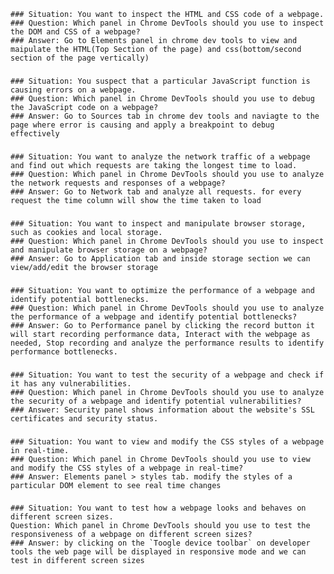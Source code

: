     ### Situation: You want to inspect the HTML and CSS code of a webpage.
    ### Question: Which panel in Chrome DevTools should you use to inspect the DOM and CSS of a webpage?
    ### Answer: Go to Elements panel in chrome dev tools to view and maipulate the HTML(Top Section of the page) and css(bottom/second section of the page vertically)
### 

    ### Situation: You suspect that a particular JavaScript function is causing errors on a webpage.
    ### Question: Which panel in Chrome DevTools should you use to debug the JavaScript code on a webpage?
    ### Answer: Go to Sources tab in chrome dev tools and naviagte to the page where error is causing and apply a breakpoint to debug effectively
###
    ### Situation: You want to analyze the network traffic of a webpage and find out which requests are taking the longest time to load.
    ### Question: Which panel in Chrome DevTools should you use to analyze the network requests and responses of a webpage?
    ### Answer: Go to Network tab and analyze all requests. for every request the time column will show the time taken to load
### 
    ### Situation: You want to inspect and manipulate browser storage, such as cookies and local storage.
    ### Question: Which panel in Chrome DevTools should you use to inspect and manipulate browser storage on a webpage?
    ### Answer: Go to Application tab and inside storage section we can view/add/edit the browser storage
### 
    ### Situation: You want to optimize the performance of a webpage and identify potential bottlenecks.
    ### Question: Which panel in Chrome DevTools should you use to analyze the performance of a webpage and identify potential bottlenecks?
    ### Answer: Go to Performance panel by clicking the record button it will start recording performance data, Interact with the webpage as needed, Stop recording and analyze the performance results to identify performance bottlenecks.
### 
    ### Situation: You want to test the security of a webpage and check if it has any vulnerabilities.
    ### Question: Which panel in Chrome DevTools should you use to analyze the security of a webpage and identify potential vulnerabilities?
    ### Answer: Security panel shows information about the website's SSL certificates and security status.
### 
    ### Situation: You want to view and modify the CSS styles of a webpage in real-time.
    ### Question: Which panel in Chrome DevTools should you use to view and modify the CSS styles of a webpage in real-time?
    ### Answer: Elements panel > styles tab. modify the styles of a particular DOM element to see real time changes
### 
    ### Situation: You want to test how a webpage looks and behaves on different screen sizes.
    Question: Which panel in Chrome DevTools should you use to test the responsiveness of a webpage on different screen sizes?
    ### Answer: by clicking on the `Toogle device toolbar` on developer tools the web page will be displayed in responsive mode and we can test in different screen sizes